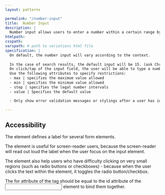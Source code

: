 ```yaml
---
layout: patterns

permalink: "/number-input"
title:  Number Input
description: |
  Number input allows users to enter a number within a certain range by typing it manually or by clicking/tapping arrows that either increase or decrease the number. This allows the user to control how much content they see in a page. For instance, how many search results.
htmlpath: 
csspath:
varspath: # path to variations html file
specification: |
  On default, the number input will vary according to the context. 
  
  In the case of search results, the default input will be 15. (ask Christine)
  On click/tap of the input field, the user will be able to type a number within the range specified before the input field. 
  Use the following attributes to specify restrictions:
  - max | specifies the maximum value allowed
  - min | specifies the minimum value allowed
  - step | specifies the legal number intervals
  - value | Specifies the default value

  - Only show error validation messages or stylings after a user has interacted with the field, and entered a number outside of the specified range.

---
```

<!--- if extra information is needed for this pattern, write here in Markdown. -->
<!--- to learn markdown format go to https://docs.github.com/en/github/writing-on-github/basic-writing-and-formatting-syntax -->

## Accessibility

The <label> element defines a label for several form elements.

The <label> element is useful for screen-reader users, because the screen-reader will read out loud the label when the user focus on the input element.

The <label> element also help users who have difficulty clicking on very small regions (such as radio buttons or checkboxes) - because when the user clicks the text within the <label> element, it toggles the radio button/checkbox.

The for attribute of the <label> tag should be equal to the id attribute of the <input> element to bind them together.


